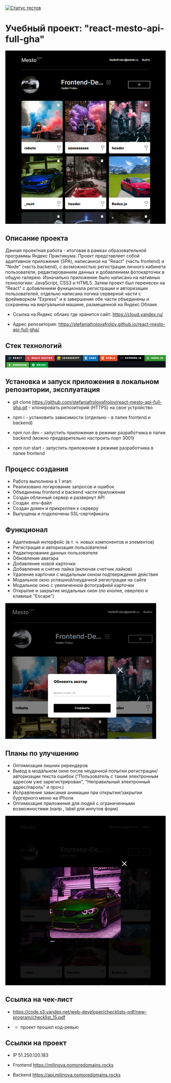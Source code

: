 [![Статус тестов](../../actions/workflows/tests.yml/badge.svg)](../../actions/workflows/tests.yml)

# Учебный проект: "react-mesto-api-full-gha" 

![Image alt](https://github.com/stefaniafrolovafrolov/react-mesto-api-full-gha/blob/project_15/Screenshot_1917.png)

##  Описание проекта
Данная проектная работа - итоговая в рамках образовательной программы Яндекс Практикума. Проект представляет собой адаптивное приложение (SPA), написанное на "React" (часть frontend) и "Node" (часть backend), с возможностью регистрации личного кабинета пользователя, редактированием данных и добавлением фотокарточек в общую галерею.
Изначально приложение было написано на нативных технологиях: JavaScript, CSS3 и HTML5. Затем проект был перенесен на "React" с добавлением функционала регистрации и авторизации пользователей, отдельно написана логика серверной части с фреймворком "Express" и в завершение обе части объединены и сохранены на виртуальной машине, размещенной на Яндекс Облаке.

- Ccылка на Яндекс облако где хранится сайт: https://cloud.yandex.ru/

- Адрес репозитория: https://stefaniafrolovafrolov.github.io/react-mesto-api-full-gha/ 

## Стек технологий

![Image alt](https://github.com/stefaniafrolovafrolov/react-mesto-api-full-gha/blob/project_15/Screenshot_1920.png)

## Установка и запуск приложения в локальном репозитории, эксплуатация 

- git clone https://github.com/stefaniafrolovafrolov/react-mesto-api-full-gha.git - клонировать репозиторий (HTTPS) на свое устройство

- npm i - установить зависимости (отдельно - в папке frontend и backend)

- npm run dev - запустить приложение в режиме разработчика в папке backend (можно предварительно настроить порт 3001)

- npm run start - запустить приложение в режиме разработчика в папке frontend

 ## Процесс создания
- Работа выполнена в 1 этап:
- Реализовано логирование запросов и ошибок
- Объединены frontend и backend части приложения
- Создан облачный сервер и развернут API
- Создан .env-файл
- Создан домен и прикреплен к серверу
- Выпущены и подключены SSL-сертификаты

 ## Функционал
- Адаптивный интерфейс (в т. ч. новых компонентов и элементов)
- Регистрация и авторизация пользователей
- Редактирование данных пользователя
- Обновление аватара
- Добавление новой карточки
- Добавление и снятие лайка (включая счетчик лайков)
- Удаление карточки с модальным окном подтверждения действия
- Модальное окно успешной/неудачной регистрации на сайте
- Модальное окно с увеличенной фотографией карточки
- Открытие и закрытие модальных окон (по кнопке, оверлею и клавише "Escape")

![Image alt](https://github.com/stefaniafrolovafrolov/react-mesto-api-full-gha/blob/project_15/Screenshot_1921.png)

## Планы по улучшению
- Оптимизация лишних ререндеров
- Вывод в модальном окне после неудачной попытки регистрации/авторизации текста ошибок ("Пользователь с таким электронным адресом уже зарегистрирован", "Неправильный электронный адрес/пароль" и проч.)
- Исправление зависания анимации при открытии/закрытии бургерного меню на iPhone
- Оптимизация приложения для людей с ограниченными возможностями (напр., label для инпутов форм)

![Image alt](https://github.com/stefaniafrolovafrolov/react-mesto-api-full-gha/blob/project_15/Screenshot_1919.png)

## Ссылка на чек-лист

- https://code.s3.yandex.net/web-developer/checklists-pdf/new-program/checklist_15.pdf

* - проект прошел код-ревью

## Ссылки на проект

- IP 51.250.120.183

- Frontend https://milinova.nomoredomains.rocks

- Backend https://api.milinova.nomoredomains.rocks
